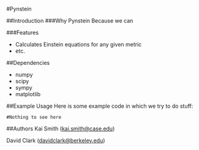 #Pynstein

##Introduction
###Why Pynstein
Because we can

###Features

* Calculates Einstein equations for any given metric
* etc.

##Dependencies
* numpy
* scipy
* sympy
* matplotlib

##Example Usage
Here is some example code in which we try to do stuff:
```
#Nothing to see here
```

##Authors
Kai Smith (kai.smith@case.edu)

David Clark (davidclark@berkeley.edu)
